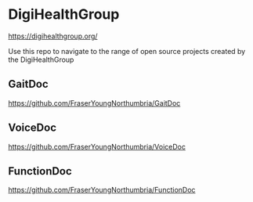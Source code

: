 # DigiHealthGroup

https://digihealthgroup.org/

Use this repo to navigate to the range of open source projects created by the DigiHealthGroup

## GaitDoc

https://github.com/FraserYoungNorthumbria/GaitDoc

## VoiceDoc

https://github.com/FraserYoungNorthumbria/VoiceDoc

## FunctionDoc

https://github.com/FraserYoungNorthumbria/FunctionDoc

